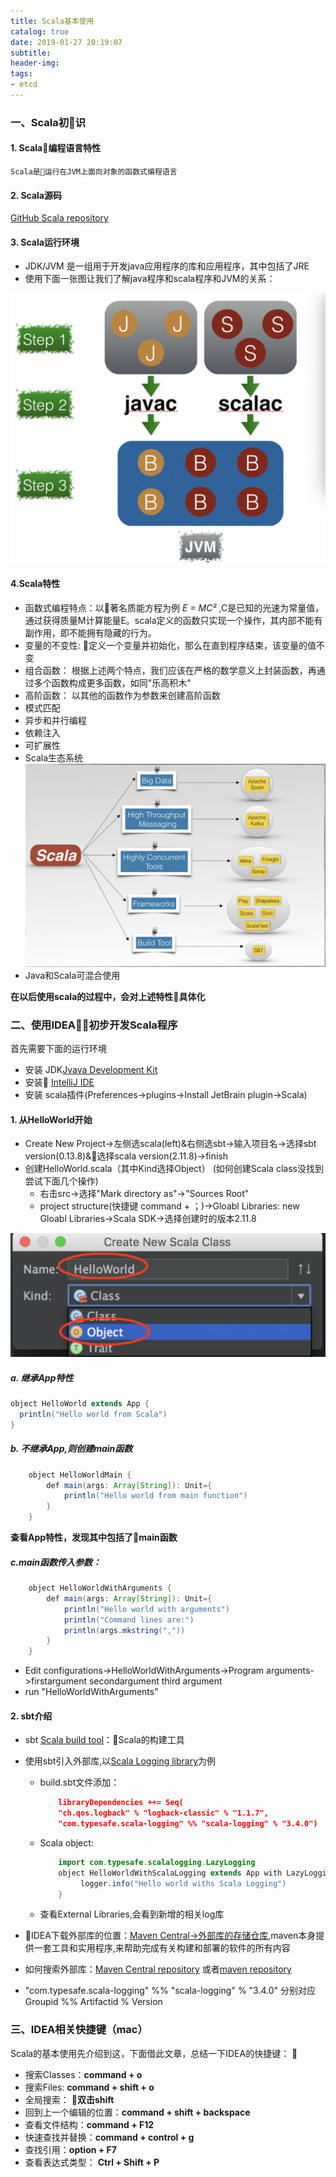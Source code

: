 ```yaml
---
title: Scala基本使用
catalog: true
date: 2019-01-27 20:19:07
subtitle:
header-img:
tags:
- etcd
---
```


### 一、Scala初识
#### 1. Scala编程语言特性

    Scala是运行在JVM上面向对象的函数式编程语言

#### 2. Scala源码

 [GitHub Scala repository](https://github.com/scala/scala)

#### 3. Scala运行环境
    
- JDK/JVM 是一组用于开发java应用程序的库和应用程序，其中包括了JRE
- 使用下面一张图让我们了解java程序和scala程序和JVM的关系：

![JVM和Scala程序](./Scala基本使用/JVM.png)

#### 4.Scala特性

- 函数式编程特点：以著名质能方程为例  *E = MC²* ,C是已知的光速为常量值，通过获得质量M计算能量E。scala定义的函数只实现一个操作，其内部不能有副作用，即不能拥有隐藏的行为。
- 变量的不变性: 定义一个变量并初始化，那么在直到程序结束，该变量的值不变
- 组合函数： 根据上述两个特点，我们应该在严格的数学意义上封装函数，再通过多个函数构成更多函数，如同"乐高积木"
- 高阶函数： 以其他的函数作为参数来创建高阶函数
- 模式匹配
- 异步和并行编程
- 依赖注入
- 可扩展性
- Scala生态系统
![Scala生态系统](./Scala基本使用/ecosystem.png)
- Java和Scala可混合使用

**在以后使用scala的过程中，会对上述特性具体化**

### 二、使用IDEA初步开发Scala程序

首先需要下面的运行环境
- 安装 JDK[Jvava Development Kit](https://www.oracle.com/technetwork/java/javase/downloads/jdk8-downloads-2133151.html)
- 安装 [IntelliJ IDE](https://www.jetbrains.com/idea/download/)
- 安装 scala插件(Preferences->plugins->Install JetBrain plugin->Scala)

#### 1. 从HelloWorld开始
- Create New Project->左侧选scala(left)&右侧选sbt->输入项目名->选择sbt version(0.13.8)&选择scala version(2.11.8)->finish
- 创建HelloWorld.scala（其中Kind选择Object）
(如何创建Scala class没找到尝试下面几个操作)
    - 右击src->选择"Mark directory as"->"Sources Root"
    - project structure(快捷键 command + ；)->Gloabl Libraries: new Gloabl Libraries->Scala SDK->选择创建时的版本2.11.8

![Kind](./Scala基本使用/kind.png)

##### a. 继承App特性
```java
object HelloWorld extends App {
  println("Hello world from Scala")
}
```
##### b. 不继承App,则创建main函数
```java
    object HelloWorldMain {
        def main(args: Array[String]): Unit={
            println("Hello world from main function")
        }
    }
```
**查看App特性，发现其中包括了main函数**
##### c.main函数传入参数：
```java
    object HelloWorldWithArguments {
        def main(args: Array[String]): Unit={
            println("Hello world with arguments")
            println("Command lines are:")
            println(args.mkstring(","))
        }
    }
```
- Edit configurations->HelloWorldWithArguments->Program arguments->firstargument secondargument third argument
- run "HelloWorldWithArguments"

#### 2. sbt介绍
- sbt [Scala build tool](https://www.scala-sbt.org/0.13/docs/index.html)：Scala的构建工具
- 使用sbt引入外部库,以[Scala Logging library](https://github.com/lightbend/scala-logging)为例
    -  build.sbt文件添加：
        ```json
            libraryDependencies ++= Seq(
            "ch.qos.logback" % "logback-classic" % "1.1.7",
            "com.typesafe.scala-logging" %% "scala-logging" % "3.4.0")
        ```
    - Scala object:
        ```java
            import com.typesafe.scalalogging.LazyLogging
            object HelloWorldWithScalaLogging extends App with LazyLogging{
                 logger.info("Hello world withs Scala Logging")
            }
        ```
    - 查看External Libraries,会看到新增的相关log库
- IDEA下载外部库的位置：[Maven Central->外部库的存储仓库](https://maven.apache.org/what-is-maven.html),maven本身提供一套工具和实用程序,来帮助完成有关构建和部署的软件的所有内容
- 如何搜索外部库：[Maven Central repository](https://search.maven.org) 或者[maven repository](https://mvnrepository.com)

- "com.typesafe.scala-logging" %% "scala-logging" % "3.4.0" 分别对应 Groupid %% Artifactid % Version


### 三、IDEA相关快捷键（mac）
Scala的基本使用先介绍到这，下面借此文章，总结一下IDEA的快捷键：

- 搜索Classes：**command + o**
- 搜索Files: **command + shift + o**
- 全局搜索： **双击shift**
- 回到上一个编辑的位置：**command + shift + backspace**
- 查看文件结构：**command + F12**
- 快速查找并替换：**command + control + g**
- 查找引用：**option + F7**
- 查看表达式类型： **Ctrl + Shift + P**



